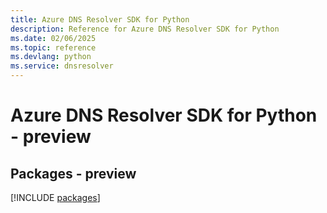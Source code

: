 ```yaml
---
title: Azure DNS Resolver SDK for Python
description: Reference for Azure DNS Resolver SDK for Python
ms.date: 02/06/2025
ms.topic: reference
ms.devlang: python
ms.service: dnsresolver
---
```

# Azure DNS Resolver SDK for Python - preview
## Packages - preview
[!INCLUDE [packages](dns-resolver-index.md)]